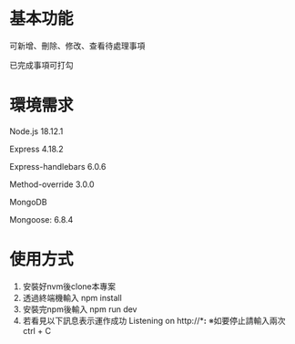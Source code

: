 # 基本功能

可新增、刪除、修改、查看待處理事項


已完成事項可打勾


# 環境需求

Node.js 18.12.1


Express 4.18.2


Express-handlebars 6.0.6


Method-override 3.0.0


MongoDB


Mongoose: 6.8.4


# 使用方式

1. 安裝好nvm後clone本專案
2. 透過終端機輸入
npm install
3. 安裝完npm後輸入
npm run dev
4. 若看見以下訊息表示運作成功
Listening on http://*******:******
※如要停止請輸入兩次 ctrl + C
